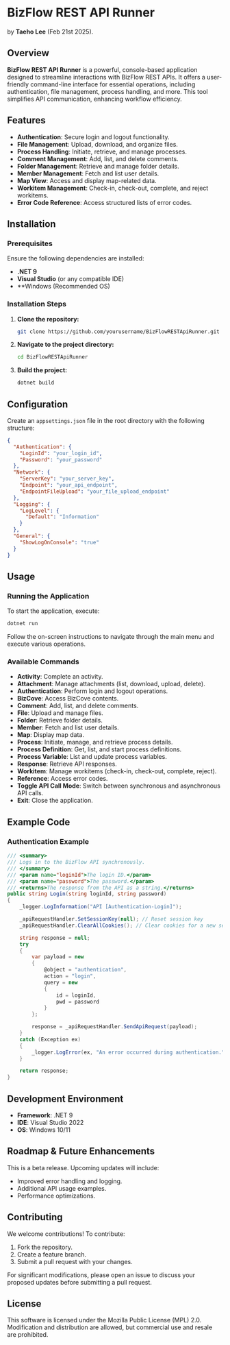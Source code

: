 # BizFlow REST API Runner

by **Taeho Lee** (Feb 21st 2025).

## Overview

**BizFlow REST API Runner** is a powerful, console-based application designed to streamline interactions with BizFlow REST APIs. It offers a user-friendly command-line interface for essential operations, including authentication, file management, process handling, and more. This tool simplifies API communication, enhancing workflow efficiency.

## Features

- **Authentication**: Secure login and logout functionality.
- **File Management**: Upload, download, and organize files.
- **Process Handling**: Initiate, retrieve, and manage processes.
- **Comment Management**: Add, list, and delete comments.
- **Folder Management**: Retrieve and manage folder details.
- **Member Management**: Fetch and list user details.
- **Map View**: Access and display map-related data.
- **Workitem Management**: Check-in, check-out, complete, and reject workitems.
- **Error Code Reference**: Access structured lists of error codes.

## Installation

### Prerequisites
Ensure the following dependencies are installed:
- **.NET 9**
- **Visual Studio** (or any compatible IDE)
- **Windows (Recommended OS)

### Installation Steps

1. **Clone the repository:**
   ```sh
   git clone https://github.com/yourusername/BizFlowRESTApiRunner.git
   ```
2. **Navigate to the project directory:**
   ```sh
   cd BizFlowRESTApiRunner
   ```
3. **Build the project:**
   ```sh
   dotnet build
   ```

## Configuration

Create an `appsettings.json` file in the root directory with the following structure:

```json
{
  "Authentication": {
    "LoginId": "your_login_id",
    "Password": "your_password"
  },
  "Network": {
    "ServerKey": "your_server_key",
    "Endpoint": "your_api_endpoint",
    "EndpointFileUpload": "your_file_upload_endpoint"
  },
  "Logging": {
    "LogLevel": {
      "Default": "Information"
    }
  },
  "General": {
    "ShowLogOnConsole": "true"
  }
}
```

## Usage

### Running the Application
To start the application, execute:
```sh
dotnet run
```
Follow the on-screen instructions to navigate through the main menu and execute various operations.

### Available Commands
- **Activity**: Complete an activity.
- **Attachment**: Manage attachments (list, download, upload, delete).
- **Authentication**: Perform login and logout operations.
- **BizCove**: Access BizCove contents.
- **Comment**: Add, list, and delete comments.
- **File**: Upload and manage files.
- **Folder**: Retrieve folder details.
- **Member**: Fetch and list user details.
- **Map**: Display map data.
- **Process**: Initiate, manage, and retrieve process details.
- **Process Definition**: Get, list, and start process definitions.
- **Process Variable**: List and update process variables.
- **Response**: Retrieve API responses.
- **Workitem**: Manage workitems (check-in, check-out, complete, reject).
- **Reference**: Access error codes.
- **Toggle API Call Mode**: Switch between synchronous and asynchronous API calls.
- **Exit**: Close the application.

## Example Code

### Authentication Example

```csharp
/// <summary>
/// Logs in to the BizFlow API synchronously.
/// </summary>
/// <param name="loginId">The login ID.</param>
/// <param name="password">The password.</param>
/// <returns>The response from the API as a string.</returns>
public string Login(string loginId, string password)
{
    _logger.LogInformation("API [Authentication-Login]");

    _apiRequestHandler.SetSessionKey(null); // Reset session key
    _apiRequestHandler.ClearAllCookies(); // Clear cookies for a new session

    string response = null;
    try
    {
        var payload = new
        {
            @object = "authentication",
            action = "login",
            query = new
            {
                id = loginId,
                pwd = password
            }
        };

        response = _apiRequestHandler.SendApiRequest(payload);
    }
    catch (Exception ex)
    {
        _logger.LogError(ex, "An error occurred during authentication.");
    }

    return response;
}
```

## Development Environment

- **Framework**: .NET 9
- **IDE**: Visual Studio 2022
- **OS**: Windows 10/11

## Roadmap & Future Enhancements
This is a beta release. Upcoming updates will include:
- Improved error handling and logging.
- Additional API usage examples.
- Performance optimizations.

## Contributing

We welcome contributions! To contribute:
1. Fork the repository.
2. Create a feature branch.
3. Submit a pull request with your changes.

For significant modifications, please open an issue to discuss your proposed updates before submitting a pull request.

## License

This software is licensed under the Mozilla Public License (MPL) 2.0.
Modification and distribution are allowed, but commercial use and resale are prohibited.


